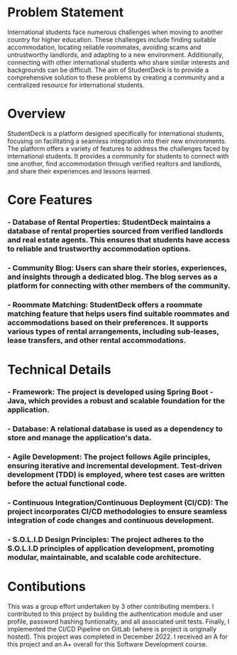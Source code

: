 # Problem Statement
International students face numerous challenges when moving to another country for higher education. These challenges include finding suitable accommodation, locating reliable roommates, avoiding scams and untrustworthy landlords, and adapting to a new environment. Additionally, connecting with other international students who share similar interests and backgrounds can be difficult. The aim of StudentDeck is to provide a comprehensive solution to these problems by creating a community and a centralized resource for international students.

# Overview
StudentDeck is a platform designed specifically for international students, focusing on facilitating a seamless integration into their new environments. The platform offers a variety of features to address the challenges faced by international students. It provides a community for students to connect with one another, find accommodation through verified realtors and landlords, and share their experiences and lessons learned.

# Core Features
### - Database of Rental Properties: StudentDeck maintains a database of rental properties sourced from verified landlords and real estate agents. This ensures that students have access to reliable and trustworthy accommodation options.

### - Community Blog: Users can share their stories, experiences, and insights through a dedicated blog. The blog serves as a platform for connecting with other members of the community.

### - Roommate Matching: StudentDeck offers a roommate matching feature that helps users find suitable roommates and accommodations based on their preferences. It supports various types of rental arrangements, including sub-leases, lease transfers, and other rental accommodations.

# Technical Details
### - Framework: The project is developed using Spring Boot - Java, which provides a robust and scalable foundation for the application.

### - Database: A relational database is used as a dependency to store and manage the application's data.

### - Agile Development: The project follows Agile principles, ensuring iterative and incremental development. Test-driven development (TDD) is employed, where test cases are written before the actual functional code.

### - Continuous Integration/Continuous Deployment (CI/CD): The project incorporates CI/CD methodologies to ensure seamless integration of code changes and continuous development.

### - S.O.L.I.D Design Principles: The project adheres to the S.O.L.I.D principles of application development, promoting modular, maintainable, and scalable code architecture.

# Contibutions
This was a group effort undertaken by 3 other contributing members. I contributed to this project by building the authentication module and user profile, password hashing funtionality, and all associated unit tests. Finally, I implemented the CI/CD Pipeline on GitLab (where is project is originally hosted). This project was completed in December 2022. I received an A for this project and an A+ overall for this Software Development course.


